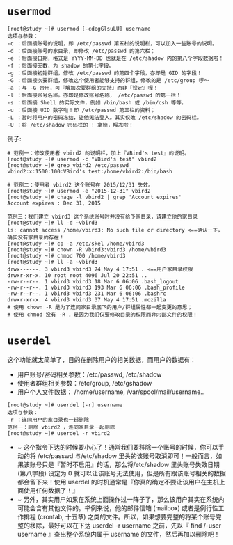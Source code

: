 # `usermod`
```shell
[root@study ~]# usermod [-cdegGlsuLU] username
选项与参数：
-c ：后面接账号的说明，即 /etc/passwd 第五栏的说明栏，可以加入一些账号的说明。
-d ：后面接账号的家目录，即修改 /etc/passwd 的第六栏；
-e ：后面接日期，格式是 YYYY-MM-DD 也就是在 /etc/shadow 内的第八个字段数据啦！
-f ：后面接天数，为 shadow 的第七字段。
-g ：后面接初始群组，修改 /etc/passwd 的第四个字段，亦即是 GID 的字段！
-G ：后面接次要群组，修改这个使用者能够支持的群组，修改的是 /etc/group 啰～
-a ：与 -G 合用，可『增加次要群组的支持』而非『设定』喔！
-l ：后面接账号名称。亦即是修改账号名称， /etc/passwd 的第一栏！
-s ：后面接 Shell 的实际文件，例如 /bin/bash 或 /bin/csh 等等。
-u ：后面接 UID 数字啦！即 /etc/passwd 第三栏的资料；
-L ：暂时将用户的密码冻结，让他无法登入。其实仅改 /etc/shadow 的密码栏。
-U ：将 /etc/shadow 密码栏的 ! 拿掉，解冻啦！
```
例子:
```shell
# 范例一：修改使用者 vbird2 的说明栏，加上『VBird's test』的说明。
[root@study ~]# usermod -c "VBird's test" vbird2
[root@study ~]# grep vbird2 /etc/passwd
vbird2:x:1500:100:VBird's test:/home/vbird2:/bin/bash

# 范例二：使用者 vbird2 这个账号在 2015/12/31 失效。
[root@study ~]# usermod -e "2015-12-31" vbird2
[root@study ~]# chage -l vbird2 | grep 'Account expires'
Account expires : Dec 31, 2015

范例三：我们建立 vbird3 这个系统账号时并没有给予家目录，请建立他的家目录
[root@study ~]# ll -d ~vbird3
ls: cannot access /home/vbird3: No such file or directory <==确认一下，确实没有家目录的存在！
[root@study ~]# cp -a /etc/skel /home/vbird3
[root@study ~]# chown -R vbird3:vbird3 /home/vbird3
[root@study ~]# chmod 700 /home/vbird3
[root@study ~]# ll -a ~vbird3
drwx------. 3 vbird3 vbird3 74 May 4 17:51 . <==用户家目录权限
drwxr-xr-x. 10 root root 4096 Jul 20 22:51 ..
-rw-r--r--. 1 vbird3 vbird3 18 Mar 6 06:06 .bash_logout
-rw-r--r--. 1 vbird3 vbird3 193 Mar 6 06:06 .bash_profile
-rw-r--r--. 1 vbird3 vbird3 231 Mar 6 06:06 .bashrc
drwxr-xr-x. 4 vbird3 vbird3 37 May 4 17:51 .mozilla
# 使用 chown -R 是为了连同家目录底下的用户/群组属性都一起变更的意思；
# 使用 chmod 没有 -R ，是因为我们仅要修改目录的权限而非内部文件的权限！
```
# `userdel`
这个功能就太简单了，目的在删除用户的相关数据，而用户的数据有：
- 用户账号/密码相关参数：/etc/passwd, /etc/shadow
- 使用者群组相关参数：/etc/group, /etc/gshadow
- 用户个人文件数据： /home/username, /var/spool/mail/username..
```shell
[root@study ~]# userdel [-r] username
选项与参数：
-r ：连同用户的家目录也一起删除
范例一：删除 vbird2 ，连同家目录一起删除
[root@study ~]# userdel -r vbird2
```
- ~ 这个指令下达的时候要小心了！通常我们要移除一个账号的时候，你可以手动的将 /etc/passwd 与/etc/shadow 里头的该账号取消即可！一般而言，如果该账号只是『暂时不启用』的话，那么将/etc/shadow 里头账号失效日期 (第八字段) 设定为 0 就可以让该账号无法使用，但是所有跟该账号相关的数据都会留下来！使用 userdel 的时机通常是『你真的确定不要让该用户在主机上面使用任何数据了！』
- ~ 另外，其实用户如果在系统上面操作过一阵子了，那么该用户其实在系统内可能会含有其他文件的。举例来说，他的邮件信箱 (mailbox) 或者是例行性工作排程 (crontab, 十五章) 之类的文件。所以，如果想要完整的将某个账号完整的移除，最好可以在下达 userdel -r username 之前，先以『 find /-user username 』查出整个系统内属于 username 的文件，然后再加以删除吧！

